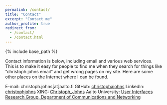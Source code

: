 ```yaml
---
permalink: /contact/
title: "Contact"
excerpt: "Contact me"
author_profile: true
redirect_from:
  - /contact/
  - /contact.html
---
```


{% include base_path %}

Contact information is below, including email and various web services. This is to make it easy for people to find me when they search for things like “christoph johns email” and get wrong pages on my site. Here are some other places on the Internet where I can be found.

E-mail: christoph.johns[at]aalto.fi
GitHub: [christophajohns](https://github.com/christophajohns)
LinkedIn: [christophjohns](https://www.linkedin.com/in/christophjohns/)
XING: [Christoph_Johns](https://www.xing.com/profile/Christoph_Johns/)
Aalto University: [User Interfaces Research Group, Department of Communications and Networking](https://userinterfaces.aalto.fi)
